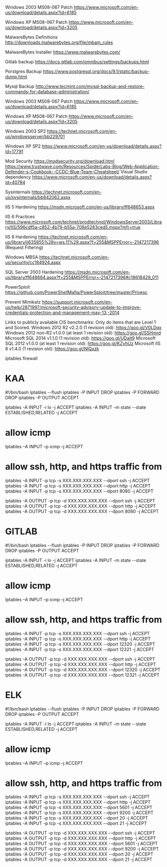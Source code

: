 Windows 2003 MS08-067 Patch 
https://www.microsoft.com/en-us/download/details.aspx?id=6185 
 
Windows XP MS08-067 Patch 
https://www.microsoft.com/en-us/download/details.aspx?id=3205 
 
MalwareBytes Definitions 
http://downloads.malwarebytes.org/file/mbam_rules 
 
MalwareBytes Installer 
https://www.malwarebytes.com/ 
 
Gitlab backup 
https://docs.gitlab.com/omnibus/settings/backups.html 
 
Porstgres Backup 
https://www.postgresql.org/docs/9.1/static/backup-dump.html 
 
Mysql Backup 
http://www.tecmint.com/mysql-backup-and-restore-commands-for-database-administration/


Windows 2003 MS08-067 Patch 
https://www.microsoft.com/en-us/download/details.aspx?id=6185 
 
Windows XP MS08-067 Patch 
https://www.microsoft.com/en-us/download/details.aspx?id=3205 
 
Windows 2003 SP2 
https://technet.microsoft.com/en-us/windowsserver/bb229701 
 
Windows XP SP2 
https://www.microsoft.com/en-us/download/details.aspx?id=17791  
 
Mod Security 
https://modsecurity.org/download.html 
https://www.trustwave.com/Resources/SpiderLabs-Blog/Web-Application-Defender-s-Cookbook--CCDC-Blue-Team-Cheatsheet/ 
Visual Studio dependency 
https://www.microsoft.com/en-us/download/details.aspx?id=40784 
 
Sysinternals 
https://technet.microsoft.com/en-us/sysinternals/bb842062.aspx 
 
IIS 5 Hardening 
https://msdn.microsoft.com/en-us/library/ff648653.aspx  
 
IIS 6 Practices 
https://www.microsoft.com/technet/prodtechnol/WindowsServer2003/Library/IIS/596cdf5a-c852-4b79-b55a-708e5283ced5.mspx?mfr=true 
 
IIS 8 Hardening 
https://technet.microsoft.com/en-us/library/jj635855%28v=ws.11%29.aspx?f=255&MSPPError=-2147217396 (Request Filtering) 
 
Windows MBSA 
https://technet.microsoft.com/en-us/security/cc184924.aspx 
 
SQL Server 2003 Hardening 
https://msdn.microsoft.com/en-us/library/ff648664.aspx?f=255&MSPPError=-2147217396#c18618429_011 
 
PowerSploit 
https://github.com/PowerShellMafia/PowerSploit/tree/master/Privesc 
 
Prevent Mimikatz 
https://support.microsoft.com/en-us/help/2871997/microsoft-security-advisory-update-to-improve-credentials-protection-and-management-may-13,-2014  
 
Links to publicly available CIS benchmarks: 
Only do items that are Level 1 and Scored. 
Windows 2012 R2 v2.2.0 (1 revision old): https://goo.gl/V0LDqx 
Windows 2012 non-R2 v1.0.0 (at least 1 revision old): https://goo.gl/SSHmrd 
Microsoft SQL 2014 v1.1.0 (1 revision old): https://goo.gl/UDalt9 
Microsoft SQL 2012 v1.0.0 (at least 1 revision old): https://goo.gl/KZyhUz 
Microsoft IIS 8 v1.4.0 (1 revision old): https://goo.gl/NIQxzk




iptables firewall


# KAA
#!/bin/bash 
Iptables --flush 
iptables -P INPUT DROP 
iptables -P FORWARD DROP 
iptables -P OUTPUT ACCEPT 
 
iptables -A INPUT -i lo -j ACCEPT 
iptables -A INPUT -m state --state ESTABLISHED,RELATED -j ACCEPT 
 
# allow icmp 
Iptables –A INPUT –p icmp –j ACCEPT 
 
# allow ssh, http, and https  traffic from  
iptables -A INPUT -p tcp -s XXX.XXX.XXX.XXX --dport ssh -j ACCEPT 
iptables -A INPUT -p tcp -s XXX.XXX.XXX.XXX --dport http -j ACCEPT 
iptables -A INPUT -p tcp -s XXX.XXX.XXX.XXX --dport 8080 -j ACCEPT 
 
 
iptables -A OUTPUT -p tcp -d XXX.XXX.XXX.XXX --dport ssh -j ACCEPT 
iptables -A OUTPUT -p tcp -d XXX.XXX.XXX.XXX --dport http -j ACCEPT 
iptables -A OUTPUT -p tcp -d XXX.XXX.XXX.XXX --dport 8080 -j ACCEPT



# GITLAB
#!/bin/bash 
Iptables --flush 
iptables -P INPUT DROP 
iptables -P FORWARD DROP 
iptables -P OUTPUT ACCEPT 
 
iptables -A INPUT -i lo -j ACCEPT 
iptables -A INPUT -m state --state ESTABLISHED,RELATED -j ACCEPT 
 
# allow icmp 
Iptables –A INPUT –p icmp –j ACCEPT 
 
# allow ssh, http, and https  traffic from  
iptables -A INPUT -p tcp -s XXX.XXX.XXX.XXX --dport ssh -j ACCEPT 
iptables -A INPUT -p tcp -s XXX.XXX.XXX.XXX --dport http -j ACCEPT 
iptables -A INPUT -p tcp -s XXX.XXX.XXX.XXX --dport 12320 -j ACCEPT 
iptables -A INPUT -p tcp -s XXX.XXX.XXX.XXX --dport 12321 -j ACCEPT 
 
 
iptables -A OUTPUT -p tcp -d XXX.XXX.XXX.XXX --dport ssh -j ACCEPT 
iptables -A OUTPUT -p tcp -d XXX.XXX.XXX.XXX --dport http -j ACCEPT 
iptables -A OUTPUT -p tcp -d XXX.XXX.XXX.XXX --dport 12320 -j ACCEPT
iptables -A OUTPUT -p tcp -d XXX.XXX.XXX.XXX --dport 12321 -j ACCEPT



# ELK
#!/bin/bash 
Iptables --flush 
iptables -P INPUT DROP 
iptables -P FORWARD DROP 
iptables -P OUTPUT ACCEPT 
 
iptables -A INPUT -i lo -j ACCEPT 
iptables -A INPUT -m state --state ESTABLISHED,RELATED -j ACCEPT 
 
# allow icmp 
Iptables –A INPUT –p icmp –j ACCEPT 
 
# allow ssh, http, and https  traffic from  
iptables -A INPUT -p tcp -s XXX.XXX.XXX.XXX --dport ssh -j ACCEPT 
iptables -A INPUT -p tcp -s XXX.XXX.XXX.XXX --dport http -j ACCEPT 
iptables -A INPUT -p tcp -s XXX.XXX.XXX.XXX --dport 5601 -j ACCEPT 
iptables -A INPUT -p tcp -s XXX.XXX.XXX.XXX --dport 9200 -j ACCEPT 
iptables -A INPUT -p tcp -s XXX.XXX.XXX.XXX --dport 20 -j ACCEPT 
iptables -A INPUT -p tcp -s XXX.XXX.XXX.XXX --dport 21 -j ACCEPT 
 
 
iptables -A OUTPUT -p tcp -d XXX.XXX.XXX.XXX --dport ssh -j ACCEPT 
iptables -A OUTPUT -p tcp -d XXX.XXX.XXX.XXX --dport http -j ACCEPT 
iptables -A OUTPUT -p tcp -d XXX.XXX.XXX.XXX --dport 5601 -j ACCEPT
iptables -A OUTPUT -p tcp -d XXX.XXX.XXX.XXX --dport 9200 -j ACCEPT
iptables -A OUTPUT -p tcp -d XXX.XXX.XXX.XXX --dport 20 -j ACCEPT
iptables -A OUTPUT -p tcp -d XXX.XXX.XXX.XXX --dport 21 -j ACCEPT

